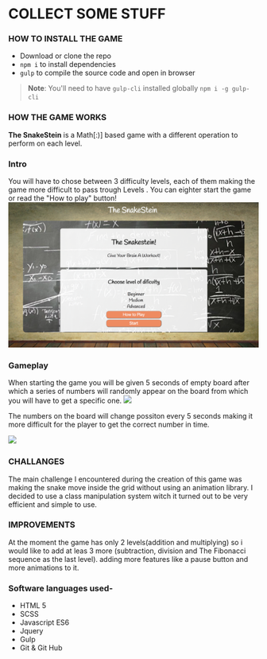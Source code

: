 
<h1> COLLECT SOME STUFF </H1>


<h3> HOW TO INSTALL THE GAME</h3>

- Download or clone the repo
- `npm i` to install dependencies
- `gulp` to compile the source code and open in browser

> **Note**: You'll need to have `gulp-cli` installed globally `npm i -g gulp-cli`

<h3> HOW THE GAME WORKS </H3>
<strong>The SnakeStein</strong> is a Math[:)] based game with a different operation to perform on each level.

<h3> Intro </H3>
You will have to chose between 3 difficulty levels, each of them making the game more difficult to pass trough Levels .
You can eighter start the game or read the "How to play" button!


<img src="src/images/1.png" />


<h3> Gameplay </H3>
When starting the game you will be given 5 seconds of empty board after which a series of numbers will randomly appear on the board from which you will have to get a specific one.


<img src="src/images/2.png" />


The numbers on the board will change possiton every 5 seconds making it more difficult for the player to get the correct number in time.

<img src="src/images/3.png">



<h3> CHALLANGES </H3>
The main challenge I encountered during the creation of this game was making the snake move inside the grid without using an animation library.
I decided to use a class manipulation system witch it turned out to be very efficient and simple to use.


<h3> IMPROVEMENTS </h3>

At the moment the game has only 2 levels(addition and multiplying) so i would like to add at leas 3 more (subtraction, division and The Fibonacci sequence as the last level).
adding more features like a pause button and more animations to it.



### Software languages used-

* HTML 5
* SCSS
* Javascript ES6
* Jquery
* Gulp
* Git & Git Hub
